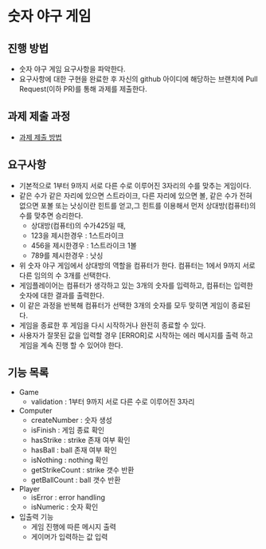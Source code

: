 # 숫자 야구 게임
## 진행 방법
* 숫자 야구 게임 요구사항을 파악한다.
* 요구사항에 대한 구현을 완료한 후 자신의 github 아이디에 해당하는 브랜치에 Pull Request(이하 PR)를 통해 과제를 제출한다.

## 과제 제출 과정
* [과제 제출 방법](https://github.com/next-step/nextstep-docs/tree/master/precourse)

## 요구사항
* 기본적으로 1부터 9까지 서로 다른 수로 이루어진 3자리의 수를 맞추는 게임이다.
* 같은 수가 같은 자리에 있으면 스트라이크, 다른 자리에 있으면 볼, 같은 수가 전혀 없으면 포볼 또는 낫싱이란 힌트를 얻고,그 힌트를 이용해서 먼저 상대방(컴퓨터)의 수를 맞추면 승리한다.
	* 상대방(컴퓨터)의 수가425일 때, 
	* 123을 제시한경우 : 1스트라이크
	* 456을 제시한경우 : 1스트라이크 1볼
	* 789를 제시한경우 : 낫싱
* 위 숫자 야구 게임에서 상대방의 역할을 컴퓨터가 한다. 컴퓨터는 1에서 9까지 서로 다른 임의의 수 3개를 선택한다.
* 게임플레이어는 컴퓨터가 생각하고 있는 3개의 숫자를 입력하고, 컴퓨터는 입력한 숫자에 대한 결과를 출력한다.
* 이 같은 과정을 반복해 컴퓨터가 선택한 3개의 숫자를 모두 맞히면 게임이 종료된다.
* 게임을 종료한 후 게임을 다시 시작하거나 완전히 종료할 수 있다.
* 사용자가 잘못된 값을 입력할 경우 [ERROR]로 시작하는 에러 메시지를 출력 하고 게임을 계속 진행 할 수 있어야 한다.

## 기능 목록
* Game
	- validation : 1부터 9까지 서로 다른 수로 이루어진 3자리
* Computer
	- createNumber : 숫자 생성
	- isFinish : 게임 종료 확인
	- hasStrike : strike 존재 여부 확인
	- hasBall : ball 존재 여부 확인
	- isNothing : nothing 확인
	- getStrikeCount : strike 갯수 반환
	- getBallCount : ball 갯수 반환
* Player
 	- isError : error handling 
 	- isNumeric : 숫자 확인
* 입출력 기능
	- 게임 진행에 따른 메시지 출력
	- 게이머가 입력하는 값 입력